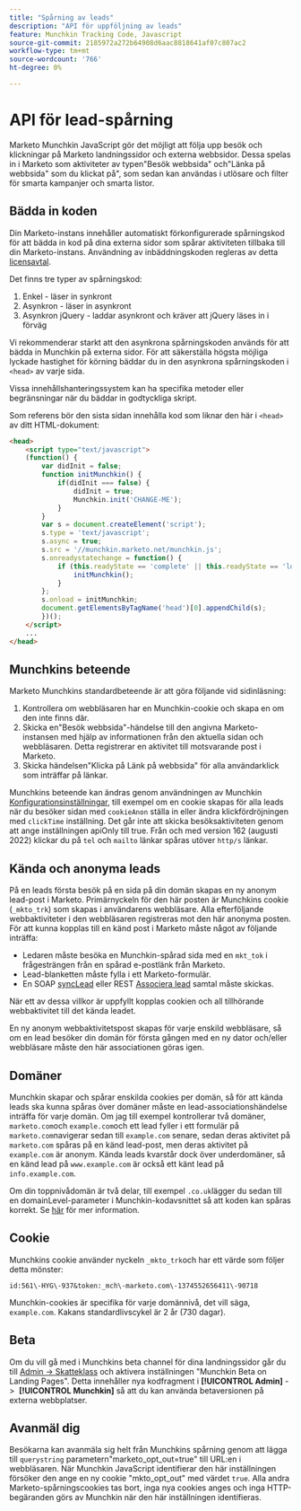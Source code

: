 ```yaml
---
title: "Spårning av leads"
description: "API för uppföljning av leads"
feature: Munchkin Tracking Code, Javascript
source-git-commit: 2185972a272b64908d6aac8818641af07c807ac2
workflow-type: tm+mt
source-wordcount: '766'
ht-degree: 0%

---
```



# API för lead-spårning

Marketo Munchkin JavaScript gör det möjligt att följa upp besök och klickningar på Marketo landningssidor och externa webbsidor. Dessa spelas in i Marketo som aktiviteter av typen&quot;Besök webbsida&quot; och&quot;Länka på webbsida&quot; som du klickat på&quot;, som sedan kan användas i utlösare och filter för smarta kampanjer och smarta listor.

## Bädda in koden

Din Marketo-instans innehåller automatiskt förkonfigurerade spårningskod för att bädda in kod på dina externa sidor som spårar aktiviteten tillbaka till din Marketo-instans. Användning av inbäddningskoden regleras av detta [licensavtal](../munchkin-license.pdf).

Det finns tre typer av spårningskod:

1. Enkel - läser in synkront
1. Asynkron - läser in asynkront
1. Asynkron jQuery - laddar asynkront och kräver att jQuery läses in i förväg

Vi rekommenderar starkt att den asynkrona spårningskoden används för att bädda in Munchkin på externa sidor. För att säkerställa högsta möjliga lyckade hastighet för körning bäddar du in den asynkrona spårningskoden i `<head>` av varje sida.

Vissa innehållshanteringssystem kan ha specifika metoder eller begränsningar när du bäddar in godtyckliga skript.

Som referens bör den sista sidan innehålla kod som liknar den här i `<head>` av ditt HTML-dokument:

```html
<head>
    <script type="text/javascript">
    (function() {
        var didInit = false;
        function initMunchkin() {
            if(didInit === false) {
                didInit = true;
                Munchkin.init('CHANGE-ME');
            }
        }
        var s = document.createElement('script');
        s.type = 'text/javascript';
        s.async = true;
        s.src = '//munchkin.marketo.net/munchkin.js';
        s.onreadystatechange = function() {
            if (this.readyState == 'complete' || this.readyState == 'loaded') {
                initMunchkin();
            }
        };
        s.onload = initMunchkin;
        document.getElementsByTagName('head')[0].appendChild(s);
        })();
    </script>
    ...
</head>
```

## Munchkins beteende

Marketo Munchkins standardbeteende är att göra följande vid sidinläsning:

1. Kontrollera om webbläsaren har en Munchkin-cookie och skapa en om den inte finns där.
1. Skicka en&quot;Besök webbsida&quot;-händelse till den angivna Marketo-instansen med hjälp av informationen från den aktuella sidan och webbläsaren. Detta registrerar en aktivitet till motsvarande post i Marketo.
1. Skicka händelsen&quot;Klicka på Länk på webbsida&quot; för alla användarklick som inträffar på länkar.

Munchkins beteende kan ändras genom användningen av Munchkin [Konfigurationsinställningar](lead-tracking.md#lead-tracking-api), till exempel om en cookie skapas för alla leads när du besöker sidan med `cookieAnon` ställa in eller ändra klickfördröjningen med `clickTime` inställning. Det går inte att skicka besöksaktiviteten genom att ange inställningen apiOnly till true. Från och med version 162 (augusti 2022) klickar du på `tel` och `mailto` länkar spåras utöver `http/s` länkar.

## Kända och anonyma leads

På en leads första besök på en sida på din domän skapas en ny anonym lead-post i Marketo. Primärnyckeln för den här posten är Munchkins cookie (`_mkto_trk`) som skapas i användarens webbläsare. Alla efterföljande webbaktiviteter i den webbläsaren registreras mot den här anonyma posten. För att kunna kopplas till en känd post i Marketo måste något av följande inträffa:

- Ledaren måste besöka en Munchkin-spårad sida med en `mkt_tok` i frågesträngen från en spårad e-postlänk från Marketo.
- Lead-blanketten måste fylla i ett Marketo-formulär.
- En SOAP [syncLead](../soap-api/leads.md) eller REST [Associera lead](https://developer.adobe.com/marketo-apis/api/mapi/#tag/Leads/operation/associateLeadUsingPOST) samtal måste skickas.

När ett av dessa villkor är uppfyllt kopplas cookien och all tillhörande webbaktivitet till det kända leadet.

En ny anonym webbaktivitetspost skapas för varje enskild webbläsare, så om en lead besöker din domän för första gången med en ny dator och/eller webbläsare måste den här associationen göras igen.

## Domäner

Munchkin skapar och spårar enskilda cookies per domän, så för att kända leads ska kunna spåras över domäner måste en lead-associationshändelse inträffa för varje domän. Om jag till exempel kontrollerar två domäner, `marketo.com`och `example.com`och ett lead fyller i ett formulär på `marketo.com`navigerar sedan till `example.com` senare, sedan deras aktivitet på `marketo.com` spåras på en känd lead-post, men deras aktivitet på `example.com` är anonym. Kända leads kvarstår dock över underdomäner, så en känd lead på `www.example.com` är också ett känt lead på `info.example.com`.

Om din toppnivådomän är två delar, till exempel `.co.uk`lägger du sedan till en domainLevel-parameter i Munchkin-kodavsnittet så att koden kan spåras korrekt. Se [här](lead-tracking.md#domains) för mer information.

## Cookie

Munchkins cookie använder nyckeln `_mkto_trk`och har ett värde som följer detta mönster:

`id:561\-HYG\-937&token:_mch\-marketo.com\-1374552656411\-90718`

Munchkin-cookies är specifika för varje domännivå, det vill säga, `example.com`. Kakans standardlivscykel är 2 år (730 dagar).

## Beta

Om du vill gå med i Munchkins beta channel för dina landningssidor går du till [Admin -> Skatteklass](https://experienceleague.adobe.com/en/docs/marketo/using/product-docs/administration/settings/enable-or-disable-treasure-chest-features) och aktivera inställningen &quot;Munchkin Beta on Landing Pages&quot;. Detta innehåller nya kodfragment i **[!UICONTROL Admin]** ->  **[!UICONTROL Munchkin]** så att du kan använda betaversionen på externa webbplatser.

## Avanmäl dig

Besökarna kan avanmäla sig helt från Munchkins spårning genom att lägga till `querystring` parametern&quot;marketo_opt_out=true&quot; till URL:en i webbläsaren. När Munchkin JavaScript identifierar den här inställningen försöker den ange en ny cookie &quot;mkto_opt_out&quot; med värdet `true`. Alla andra Marketo-spårningscookies tas bort, inga nya cookies anges och inga HTTP-begäranden görs av Munchkin när den här inställningen identifieras.
